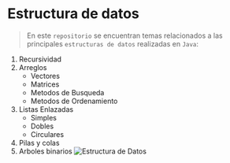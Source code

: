 # Estructura de datos

> En este `repositorio` se encuentran temas relacionados a las principales `estructuras de datos` realizadas en `Java`:

1. Recursividad
2. Arreglos
     - Vectores
     - Matrices
     - Metodos de Busqueda
     - Metodos de Ordenamiento
3. Listas Enlazadas
     - Simples
     - Dobles
     - Circulares
4. Pilas y colas
5. Arboles binarios
![Estructura de Datos](./img/ed.jpg)
